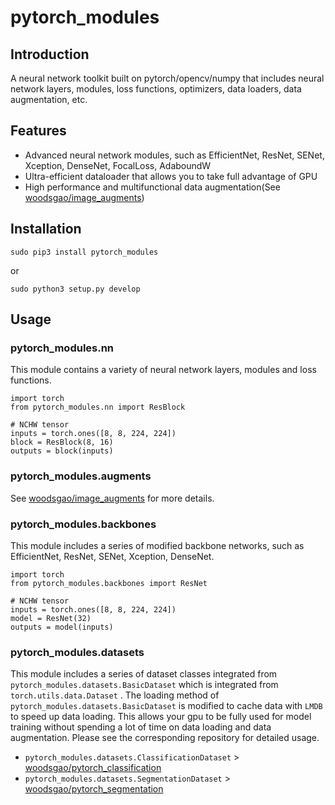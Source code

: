 # pytorch_modules

## Introduction

A neural network toolkit built on pytorch/opencv/numpy that includes neural network layers, modules, loss functions, optimizers, data loaders, data augmentation, etc.

## Features

 - Advanced neural network modules, such as EfficientNet, ResNet, SENet, Xception, DenseNet, FocalLoss, AdaboundW
 - Ultra-efficient dataloader that allows you to take full advantage of GPU
 - High performance and multifunctional data augmentation(See [woodsgao/image_augments](https://github.com/woodsgao/image_augments))

## Installation

    sudo pip3 install pytorch_modules
    
or

    sudo python3 setup.py develop

## Usage

### pytorch_modules.nn

This module contains a variety of neural network layers, modules and loss functions.

    import torch
    from pytorch_modules.nn import ResBlock
    
    # NCHW tensor
    inputs = torch.ones([8, 8, 224, 224])
    block = ResBlock(8, 16)
    outputs = block(inputs)

### pytorch_modules.augments

See [woodsgao/image_augments](https://github.com/woodsgao/image_augments) for more details.

### pytorch_modules.backbones

This module includes a series of modified backbone networks, such as EfficientNet, ResNet, SENet, Xception, DenseNet.

    import torch
    from pytorch_modules.backbones import ResNet
    
    # NCHW tensor
    inputs = torch.ones([8, 8, 224, 224])
    model = ResNet(32)
    outputs = model(inputs)

### pytorch_modules.datasets

This module includes a series of dataset classes integrated from `pytorch_modules.datasets.BasicDataset` which is integrated from `torch.utils.data.Dataset` .
The loading method of `pytorch_modules.datasets.BasicDataset` is modified to cache data with `LMDB` to speed up data loading. This allows your gpu to be fully used for model training without spending a lot of time on data loading and data augmentation. 
Please see the corresponding repository for detailed usage.

 - `pytorch_modules.datasets.ClassificationDataset` > [woodsgao/pytorch_classification](https://github.com/woodsgao/pytorch_classification)
 - `pytorch_modules.datasets.SegmentationDataset` > [woodsgao/pytorch_segmentation](https://github.com/woodsgao/pytorch_segmentation)

